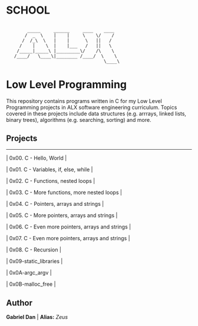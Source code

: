 # SCHOOL
##
            _____     ______     ____    ____  
           /  _  \    |    |     \    \/    / 
          /  /_\  \   |    |      \   ||   /   
         /    |    \  |    |___   /   ||   \   
        /_____|_____\ |_________\/    /\    \  
       /____/   \____\|________ /____/  \    \
                                         \____\
                                                                                     
##


# Low Level Programming

This repository contains programs written in C for my Low Level Programming projects in ALX software engineering curriculum. 
Topics covered in these projects include data structures (e.g. arrrays, linked lists, binary trees), algorithms (e.g. searching, sorting) and more.

## Projects
--------------------------------------
| 0x00. C - Hello, World |

| 0x01. C - Variables, if, else, while |

| 0x02. C - Functions, nested loops |

| 0x03. C - More functions, more nested loops |

| 0x04. C - Pointers, arrays and strings |

| 0x05. C - More pointers, arrays and strings |

| 0x06. C - Even more pointers, arrays and strings |

| 0x07. C - Even more pointers, arrays and strings |

| 0x08. C - Recursion |

| 0x09-static_libraries |

| 0x0A-argc_argv |

| 0x0B-malloc_free |

## Author 

**Gabriel Dan** | **Alias:** *Zeus*
